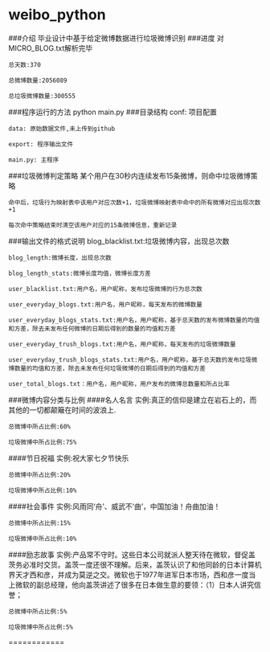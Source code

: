 <!--=============================================================================
#     FileName: README.md
#         Desc: 
#       Author: lizherui
#        Email: lzrak47m4a1@gmail.com
#     HomePage: https://github.com/lizherui
#      Version: 0.0.1
#   LastChange: 2013-04-07 13:53:50
#      History:
=============================================================================-->
weibo_python
============

###介绍
	毕业设计中基于给定微博数据进行垃圾微博识别
###进度
    对MICRO_BLOG.txt解析完毕
    
    总天数:370
    
    总微博数量:2056089
    
    总垃圾微博数量:300555
###程序运行的方法
    python main.py
###目录结构
    conf: 项目配置
    
    data: 原始数据文件,未上传到github
    
    export: 程序输出文件
    
    main.py: 主程序
###垃圾微博判定策略
    某个用户在30秒内连续发布15条微博，则命中垃圾微博策略
    
    命中后，垃圾行为映射表中该用户对应次数+1，垃圾微博映射表中命中的所有微博对应出现次数+1
    
    每次命中策略结束时清空该用户对应的15条微博信息，重新记录
###输出文件的格式说明
	blog_blacklist.txt:垃圾微博内容，出现总次数
	
	blog_length:微博长度，出现总次数
	
	blog_length_stats:微博长度均值，微博长度方差
	
	user_blacklist.txt:用户名，用户昵称，发布垃圾微博的行为总次数
	
	user_everyday_blogs.txt:用户名，用户昵称，每天发布的微博数量
	
    user_everyday_blogs_stats.txt:用户名，用户昵称，基于总天数的发布微博数量的均值和方差，除去未发布任何微博的日期后得到的数量的均值和方差
    
    user_everyday_trush_blogs.txt:用户名，用户昵称，每天发布的垃圾微博数量
	
    user_everyday_trush_blogs_stats.txt:用户名，用户昵称，基于总天数的发布垃圾微博数量的均值和方差，除去未发布任何垃圾微博的日期后得到的均值和方差
    
    user_total_blogs.txt：用户名，用户昵称，用户发布的微博总数量和所占比率
###微博内容分类与比例
####名人名言
    实例:真正的信仰是建立在岩石上的，而其他的一切都颠簸在时间的波浪上.
    
    总微博中所占比例:60%
    
    垃圾微博中所占比例:75%
####节日祝福
    实例:祝大家七夕节快乐

    总微博中所占比例:20%
    
    垃圾微博中所占比例:10%
####社会事件
    实例:风雨同‘舟’、威武不‘曲’，中国加油！舟曲加油！
    
    总微博中所占比例:15%
    
    垃圾微博中所占比例:10%
####励志故事
    实例:产品常不守时。这些日本公司就派人整天待在微软，督促盖茨务必准时交货。盖茨一度还很不理解。后来，盖茨认识了和他同龄的日本计算机界天才西和彦，并成为莫逆之交。微软也于1977年进军日本市场，西和彦一度当上微软的副总经理，他向盖茨讲述了很多在日本做生意的要领：（1）日本人讲究信誉；
    
    总微博中所占比例:5%
    
    垃圾微博中所占比例:5%
 
============
